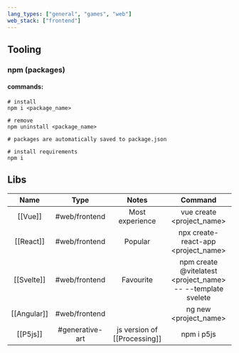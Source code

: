 ```yaml
---
lang_types: ["general", "games", "web"]
web_stack: ["frontend"]
---
```

## Tooling

### npm (packages)

#### commands:
```
# install 
npm i <package_name>

# remove
npm uninstall <package_name>

# packages are automatically saved to package.json

# install requirements
npm i
```


## Libs

|Name|Type|Notes|Command|
|:---:|:---:|:---:|:---:|
|[[Vue]]|#web/frontend|Most experience| vue create <project_name>|
|[[React]]|#web/frontend|Popular| npx create-react-app <project_name>|
|[[Svelte]]|#web/frontend|Favourite| npm create @vitelatest <project_name> -- --template svelete |
|[[Angular]]|#web/frontend|| ng new <project_name> |
|[[P5js]]|#generative-art|js version of [[Processing]]| npm i p5js |



